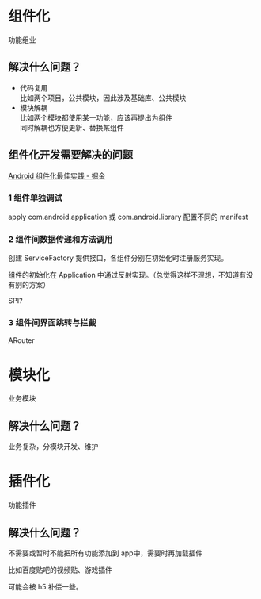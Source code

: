 # 组件化
功能组业
## 解决什么问题？
* 代码复用  
比如两个项目，公共模块，因此涉及基础库、公共模块
* 模块解耦  
比如两个模块都使用某一功能，应该再提出为组件  
同时解耦也方便更新、替换某组件

## 组件化开发需要解决的问题
[Android 组件化最佳实践 - 掘金](https://juejin.im/post/5b5f17976fb9a04fa775658d)
### 1 组件单独调试  
apply  com.android.application 或 com.android.library
配置不同的 manifest

### 2 组件间数据传递和方法调用
创建 ServiceFactory 提供接口，各组件分别在初始化时注册服务实现。

组件的初始化在 Application 中通过反射实现。（总觉得这样不理想，不知道有没有别的方案）

SPI?

### 3 组件间界面跳转与拦截
ARouter

# 模块化
业务模块
## 解决什么问题？
业务复杂，分模块开发、维护

# 插件化
功能插件
## 解决什么问题？
不需要或暂时不能把所有功能添加到 app中，需要时再加载插件

比如百度贴吧的视频贴、游戏插件

可能会被 h5 补偿一些。